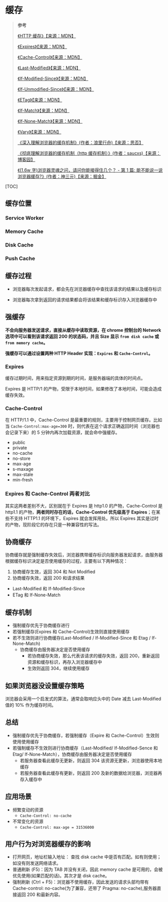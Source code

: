 # 缓存

> **参考**
>
> [《HTTP 缓存》【来源：MDN】](https://developer.mozilla.org/zh-CN/docs/Web/HTTP/Caching)
>
> [《Expires》【来源：MDN】](https://developer.mozilla.org/zh-CN/docs/Web/HTTP/Headers/Expires)
>
> [《Cache-Control》【来源：MDN】](https://developer.mozilla.org/zh-CN/docs/Web/HTTP/Headers/Cache-Control)
>
> [《Last-Modified》【来源：MDN】](https://developer.mozilla.org/zh-CN/docs/Web/HTTP/Headers/Last-Modified)
>
> [《If-Modified-Since》【来源：MDN】](https://developer.mozilla.org/zh-CN/docs/Web/HTTP/Headers/If-Modified-Since)
>
> [《If-Unmodified-Since》【来源：MDN】](https://developer.mozilla.org/zh-CN/docs/Web/HTTP/Headers/If-Unmodified-Since)
>
> [《ETag》【来源：MDN】](https://developer.mozilla.org/zh-CN/docs/Web/HTTP/Headers/ETag)
>
> [《If-Match》【来源：MDN】](https://developer.mozilla.org/zh-CN/docs/Web/HTTP/Headers/If-Match)
>
> [《If-None-Match》【来源：MDN】](https://developer.mozilla.org/zh-CN/docs/Web/HTTP/Headers/If-None-Match)
>
> [《Vary》【来源：MDN】](https://developer.mozilla.org/zh-CN/docs/Web/HTTP/Headers/Vary)
>
> [《深入理解浏览器的缓存机制》(作者：浪里行舟)【来源：思否】](https://www.jianshu.com/p/54cc04190252)
>
> [《彻底理解浏览器的缓存机制（http 缓存机制）》(作者：saucxs)【来源：博客园】](https://www.cnblogs.com/chengxs/p/10396066.html)
>
> [《(1.6w 字)浏览器灵魂之问，请问你能接得住几个？ - 第 1 篇: 能不能说一说浏览器缓存?》(作者：神三元)【来源：掘金】](https://juejin.cn/post/6844904021308735502#heading-0)

[TOC]

## 缓存位置

### Service Worker

### Memory Cache

### Disk Cache

### Push Cache

## 缓存过程

- 浏览器每次发起请求，都会先在浏览器缓存中查找该请求的结果以及缓存标识

- 浏览器每次拿到返回的请求结果都会将该结果和缓存标识存入浏览器缓存中

## 强缓存

**不会向服务器发送请求，直接从缓存中读取资源，在 chrome 控制台的 Network 选项中可以看到该请求返回 200 的状态码，并且 Size 显示 `from disk cache` 或 `from memory cache`。**

**强缓存可以通过设置两种 HTTP Header 实现：`Expires` 和 `Cache-Control`。**

### Expires

缓存过期时间，用来指定资源到期的时间，是服务器端的具体的时间点。

Expires 是 HTTP/1 的产物，受限于本地时间，如果修改了本地时间，可能会造成缓存失效。

### Cache-Control

在 HTTP/1.1 中，Cache-Control 是最重要的规则，主要用于控制网页缓存。比如当 `Cache-Control:max-age=300` 时，则代表在这个请求正确返回时间（浏览器也会记录下来）的 5 分钟内再次加载资源，就会命中强缓存。

- public
- private
- no-cache
- no-store
- max-age
- s-maxage
- max-stale
- min-fresh

### Expires 和 Cache-Control 两者对比

其实这两者差别不大，区别就在于 Expires 是 http1.0 的产物，Cache-Control 是 http1.1 的产物，**两者同时存在的话，Cache-Control 优先级高于 Expires**；在某些不支持 HTTP1.1 的环境下，Expires 就会发挥用处。所以 Expires 其实是过时的产物，现阶段它的存在只是一种兼容性的写法。

## 协商缓存

协商缓存就是强制缓存失效后，浏览器携带缓存标识向服务器发起请求，由服务器根据缓存标识决定是否使用缓存的过程，主要有以下两种情况：

1. 协商缓存生效，返回 304 和 Not Modified
2. 协商缓存失效，返回 200 和请求结果

- Last-Modified 和 If-Modified-Since
- ETag 和 If-None-Match

## 缓存机制

- 强制缓存优先于协商缓存进行
- 若强制缓存(Expires 和 Cache-Control)生效则直接使用缓存
- 若不生效则进行协商缓存(Last-Modified / If-Modified-Since 和 Etag / If-None-Match)
  - 协商缓存由服务器决定是否使用缓存
    - 若协商缓存失效，那么代表该请求的缓存失效，返回 200，重新返回资源和缓存标识，再存入浏览器缓存中
    - 生效则返回 304，继续使用缓存

## 如果浏览器没设置缓存策略

浏览器会采用一个启发式的算法，通常会取响应头中的 Date 减去 Last-Modified 值的 10% 作为缓存时间。

## 总结

- 强制缓存优先于协商缓存，若强制缓存（Expire 和 Cache-Control）生效则使用使用缓存
- 若强制缓存不生效则进行协商缓存（Last-Modified/ If-Modified-Sence 和 Etag/ If-None-Match），协商缓存由服务器决定是否使用缓存
  - 若服务器查看此缓存无更新，则返回 304 该资源无更新，浏览器使用本地缓存
  - 若服务器查看此缓存有更新，则返回 200 及新的数据给浏览器，浏览器再存入缓存中

## 应用场景

- 频繁变动的资源
  - `Cache-Control: no-cache`
- 不常变化的资源
  - `Cache-Control: max-age = 31536000`

## 用户行为对浏览器缓存的影响

- 打开网页，地址栏输入地址： 查找 disk cache 中是否有匹配。如有则使用；如没有则发送网络请求。
- 普通刷新 (F5)：因为 TAB 并没有关闭，因此 memory cache 是可用的，会被优先使用(如果匹配的话)。其次才是 disk cache。
- 强制刷新 (Ctrl + F5)：浏览器不使用缓存，因此发送的请求头部均带有 Cache-control: no-cache(为了兼容，还带了 Pragma: no-cache),服务器直接返回 200 和最新内容。
